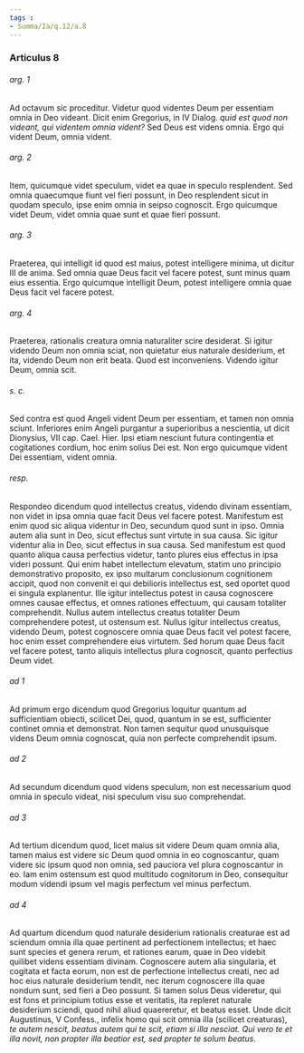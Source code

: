 ```yaml
---
tags : 
- Summa/Ia/q.12/a.8
---
```


### Articulus 8

###### arg. 1
Ad octavum sic proceditur. Videtur quod videntes Deum per essentiam omnia in Deo videant. Dicit enim Gregorius, in IV Dialog. *quid est quod non videant, qui videntem omnia vident?* Sed Deus est videns omnia. Ergo qui vident Deum, omnia vident.

###### arg. 2
Item, quicumque videt speculum, videt ea quae in speculo resplendent. Sed omnia quaecumque fiunt vel fieri possunt, in Deo resplendent sicut in quodam speculo, ipse enim omnia in seipso cognoscit. Ergo quicumque videt Deum, videt omnia quae sunt et quae fieri possunt.

###### arg. 3
Praeterea, qui intelligit id quod est maius, potest intelligere minima, ut dicitur III de anima. Sed omnia quae Deus facit vel facere potest, sunt minus quam eius essentia. Ergo quicumque intelligit Deum, potest intelligere omnia quae Deus facit vel facere potest.

###### arg. 4
Praeterea, rationalis creatura omnia naturaliter scire desiderat. Si igitur videndo Deum non omnia sciat, non quietatur eius naturale desiderium, et ita, videndo Deum non erit beata. Quod est inconveniens. Videndo igitur Deum, omnia scit.

###### s. c.
Sed contra est quod Angeli vident Deum per essentiam, et tamen non omnia sciunt. Inferiores enim Angeli purgantur a superioribus a nescientia, ut dicit Dionysius, VII cap. Cael. Hier. Ipsi etiam nesciunt futura contingentia et cogitationes cordium, hoc enim solius Dei est. Non ergo quicumque vident Dei essentiam, vident omnia.

###### resp.
Respondeo dicendum quod intellectus creatus, videndo divinam essentiam, non videt in ipsa omnia quae facit Deus vel facere potest. Manifestum est enim quod sic aliqua videntur in Deo, secundum quod sunt in ipso. Omnia autem alia sunt in Deo, sicut effectus sunt virtute in sua causa. Sic igitur videntur alia in Deo, sicut effectus in sua causa. Sed manifestum est quod quanto aliqua causa perfectius videtur, tanto plures eius effectus in ipsa videri possunt. Qui enim habet intellectum elevatum, statim uno principio demonstrativo proposito, ex ipso multarum conclusionum cognitionem accipit, quod non convenit ei qui debilioris intellectus est, sed oportet quod ei singula explanentur. Ille igitur intellectus potest in causa cognoscere omnes causae effectus, et omnes rationes effectuum, qui causam totaliter comprehendit. Nullus autem intellectus creatus totaliter Deum comprehendere potest, ut ostensum est. Nullus igitur intellectus creatus, videndo Deum, potest cognoscere omnia quae Deus facit vel potest facere, hoc enim esset comprehendere eius virtutem. Sed horum quae Deus facit vel facere potest, tanto aliquis intellectus plura cognoscit, quanto perfectius Deum videt.

###### ad 1
Ad primum ergo dicendum quod Gregorius loquitur quantum ad sufficientiam obiecti, scilicet Dei, quod, quantum in se est, sufficienter continet omnia et demonstrat. Non tamen sequitur quod unusquisque videns Deum omnia cognoscat, quia non perfecte comprehendit ipsum.

###### ad 2
Ad secundum dicendum quod videns speculum, non est necessarium quod omnia in speculo videat, nisi speculum visu suo comprehendat.

###### ad 3
Ad tertium dicendum quod, licet maius sit videre Deum quam omnia alia, tamen maius est videre sic Deum quod omnia in eo cognoscantur, quam videre sic ipsum quod non omnia, sed pauciora vel plura cognoscantur in eo. Iam enim ostensum est quod multitudo cognitorum in Deo, consequitur modum videndi ipsum vel magis perfectum vel minus perfectum.

###### ad 4
Ad quartum dicendum quod naturale desiderium rationalis creaturae est ad sciendum omnia illa quae pertinent ad perfectionem intellectus; et haec sunt species et genera rerum, et rationes earum, quae in Deo videbit quilibet videns essentiam divinam. Cognoscere autem alia singularia, et cogitata et facta eorum, non est de perfectione intellectus creati, nec ad hoc eius naturale desiderium tendit, nec iterum cognoscere illa quae nondum sunt, sed fieri a Deo possunt. Si tamen solus Deus videretur, qui est fons et principium totius esse et veritatis, ita repleret naturale desiderium sciendi, quod nihil aliud quaereretur, et beatus esset. Unde dicit Augustinus, V Confess., infelix homo qui scit omnia illa (scilicet creaturas), *te autem nescit, beatus autem qui te scit, etiam si illa nesciat. Qui vero te et illa novit, non propter illa beatior est, sed propter te solum beatus*.

